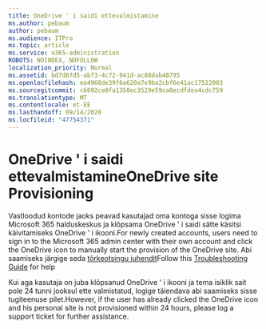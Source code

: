 ```yaml
---
title: OneDrive ' i saidi ettevalmistamine
ms.author: pebaum
author: pebaum
ms.audience: ITPro
ms.topic: article
ms.service: o365-administration
ROBOTS: NOINDEX, NOFOLLOW
localization_priority: Normal
ms.assetid: bd7d87d5-abf3-4c72-941d-ac88dab48795
ms.openlocfilehash: ea4968de39f6a620a7e9ba2cbf6e41ac17522003
ms.sourcegitcommit: c6692ce0fa1358ec3529e59ca0ecdfdea4cdc759
ms.translationtype: MT
ms.contentlocale: et-EE
ms.lasthandoff: 09/14/2020
ms.locfileid: "47754371"
---
```

# <a name="onedrive-site-provisioning"></a><span data-ttu-id="0deb6-102">OneDrive ' i saidi ettevalmistamine</span><span class="sxs-lookup"><span data-stu-id="0deb6-102">OneDrive site Provisioning</span></span>

<span data-ttu-id="0deb6-103">Vastloodud kontode jaoks peavad kasutajad oma kontoga sisse logima Microsoft 365 halduskeskus ja klõpsama OneDrive ' i saidi sätte käsitsi käivitamiseks OneDrive ' i ikooni.</span><span class="sxs-lookup"><span data-stu-id="0deb6-103">For newly created accounts, users need to sign in to the Microsoft 365 admin center with their own account and click the OneDrive icon to manually start the provision of the OneDrive site.</span></span>
<span data-ttu-id="0deb6-104">Abi saamiseks järgige seda [tõrkeotsingu juhendit](https://docs.microsoft.com/sharepoint/support/sites/troubleshooting-guide-for-sites-stopped-at-provisioning)</span><span class="sxs-lookup"><span data-stu-id="0deb6-104">Follow this [Troubleshooting Guide](https://docs.microsoft.com/sharepoint/support/sites/troubleshooting-guide-for-sites-stopped-at-provisioning) for help</span></span>

<span data-ttu-id="0deb6-105">Kui aga kasutaja on juba klõpsanud OneDrive ' i ikooni ja tema isiklik sait pole 24 tunni jooksul ette valmistatud, logige täiendava abi saamiseks sisse tugiteenuse pilet.</span><span class="sxs-lookup"><span data-stu-id="0deb6-105">However, if the user has already clicked the OneDrive icon and his personal site is not provisioned within 24 hours, please log a support ticket for further assistance.</span></span>

